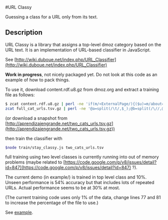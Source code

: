 #URL Classy

Guessing a class for a URL only from its text.

## Description

URL Classy is a library that assigns a top-level dmoz category based on the URL text.  It is an implementation of URL-based classifier in JavaScript.

See [http://wiki.duboue.net/index.php/URL_Classifier](http://wiki.duboue.net/index.php/URL_Classifier)

**Work in progress**, not nicely packaged yet. Do not look at this code as an example of how to pack things.

To use it, download content.rdf.u8.gz from dmoz.org and extract a training file as follows:

```bash
$ zcat content.rdf.u8.gz | perl -ne 'if(m/<ExternalPage/){($u)=m/about=\"(.*)\"\>/}elsif(m/\<topic/){($t)=m/\<topic\>Top\/(.*)\<\/topic\>/}elsif(m/\<\/ExternalPage/){print "$t\t$u\n" if($t and $u);$t="";$u=""}'|sort|uniq | gzip - > full_cat_urls.tsv.gz
zcat full_cat_urls.tsv.gz | perl -ne '@a=split(/\t/,$_);@b=split(/\//,@a[0]);push@b,'Top'; print $b[0]."\t".$b[1]."\t".$a[1]' > two_cats_urls.tsv
```

(or download a snapshot from [http://aprendizajengrande.net/two_cats_urls.tsv.gz](http://aprendizajengrande.net/two_cats_urls.tsv.gz))

then train the classifier with

```bash
$node train/stay_classy.js two_cats_urls.tsv
```

full training using two level classes is currently running into out of memory problems (maybe related to [https://code.google.com/p/v8/issues/detail?id=847](https://code.google.com/p/v8/issues/detail?id=847) ?).

The current demo (in example/) is trained in top level class and 10%. Unseen performance is 54% accuracy but that includes lots of repeated URLs. Actual performance seems to be at 30% at most.

(The current training code uses only 1% of the data, change lines 77 and 81 to increase the percentage of the file to use.)

See [example](/example).

